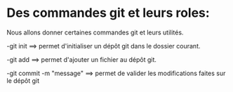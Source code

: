 # Des commandes git et leurs roles:

Nous allons donner certaines commandes git et leurs utilités.

-git init ==> permet d'initialiser un dépôt git dans le dossier courant.

-git add ==> permet d'ajouter un fichier au dépôt git.

-git commit -m "message" ==> permet de valider les modifications faites sur le dépôt git

